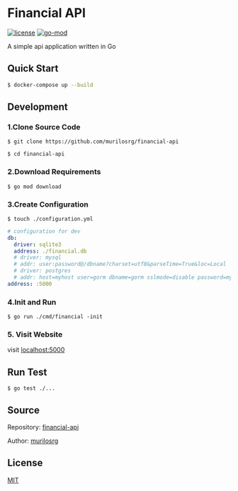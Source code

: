 # Financial API

[![license](https://img.shields.io/github/license/murilosrg/financial-api)](https://opensource.org/licenses/MIT)
[![go-mod](https://img.shields.io/github/go-mod/go-version/murilosrg/financial-api)](https://github.com/murilosrg/financial-api)

A simple api application written in Go

## Quick Start

```sh
$ docker-compose up --build
```

## Development

### 1.Clone Source Code

```shell
$ git clone https://github.com/murilosrg/financial-api

$ cd financial-api
```

### 2.Download Requirements

```shell
$ go mod download
```

### 3.Create Configuration

```shell
$ touch ./configuration.yml
```

```yml
# configuration for dev
db:
  driver: sqlite3
  address: ./financial.db
  # driver: mysql
  # addr: user:password@/dbname?charset=utf8&parseTime=True&loc=Local
  # driver: postgres
  # addr: host=myhost user=gorm dbname=gorm sslmode=disable password=mypassword
address: :5000
```

### 4.Init and Run

```shell
$ go run ./cmd/financial -init
```

### 5. Visit Website

visit [localhost:5000](http://localhost:5000)

## Run Test

```shell
$ go test ./...
```

## Source

Repository: [financial-api](https://github.com/murilosrg/financial-api)

Author: [murilosrg](https://github.com/murilosrg)

## License

[MIT](https://opensource.org/licenses/MIT)
